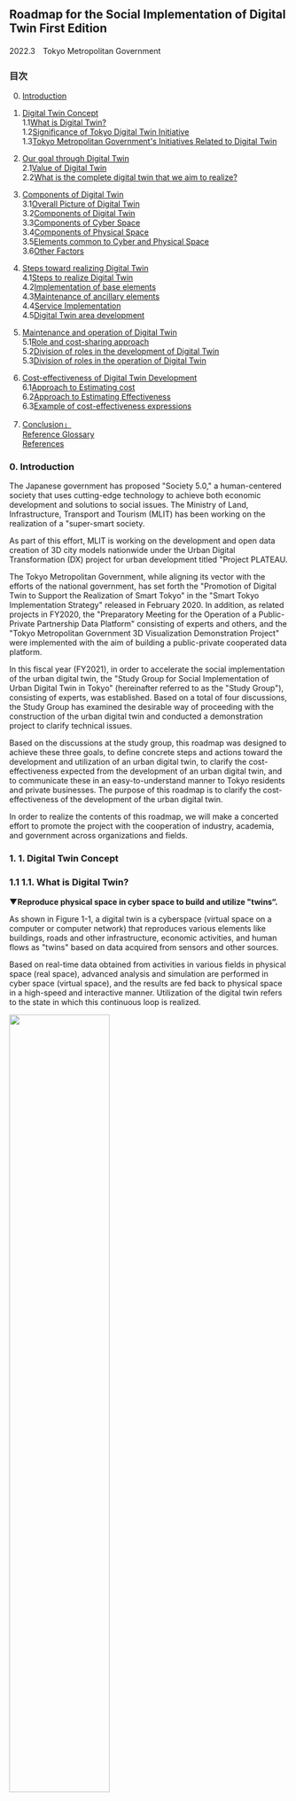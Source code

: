 ## Roadmap for the Social Implementation of Digital Twin First Edition 
2022.3　Tokyo Metropolitan Government

 ### 目次
 0. [Introduction](#anchor0)
 1. [Digital Twin Concept](#anchor1)  
 1.1[What is Digital Twin?](#anchor1.1)  
 1.2[Significance of Tokyo Digital Twin Initiative](#anchor1.2)  
 1.3[Tokyo Metropolitan Government's Initiatives Related to Digital Twin](#anchor1.3) 

 2. [Our goal through Digital Twin](#anchor2)  
2.1[Value of Digital Twin](#anchor2.1)  
2.2[What is the complete digital twin that we aim to realize?](#anchor2.2)  
 3. [Components of Digital Twin](#anchor3)  
  3.1[Overall Picture of Digital Twin](#anchor3.1)  
  3.2[Components of Digital Twin](#anchor3.2)  
  3.3[Components of Cyber Space](#anchor3.3)  
  3.4[Components of Physical Space](#anchor3.4)  
  3.5[Elements common to Cyber and Physical Space](#anchor3.5)  
  3.6[Other Factors](#anchor3.6)

 4. [Steps toward realizing Digital Twin](#anchor4)  
  4.1[Steps to realize Digital Twin](#anchor4.1)  
  4.2[Implementation of base elements](#anchor4.2)  
  4.3[Maintenance of ancillary elements](#anchor4.3)  
  4.4[Service Implementation](#anchor4.4)  
  4.5[Digital Twin area development](#anchor4.5)  

 5. [Maintenance and operation of Digital Twin](#anchor5)  
  5.1[Role and cost-sharing approach](#anchor5.1)  
  5.2[Division of roles in the development of Digital Twin](#anchor5.2)  
  5.3[Division of roles in the operation of Digital Twin](#anchor5.3)  

 6. [Cost-effectiveness of Digital Twin Development](#anchor6)  
  6.1[Approach to Estimating cost](#anchor6.1)  
  6.2[Approach to Estimating Effectiveness](#anchor6.2)  
  6.3[Example of cost-effectiveness expressions](#anchor6.3)  

 7. [Conclusion」](#anchor7)  
 [Reference Glossary](#anchor参考用語集)  
 [References](#anchor参考：参考文献)



<a  id="anchor0"></a>
<a  href="#anchor0"></a>
###  0. Introduction

The Japanese government has proposed "Society 5.0," a human-centered society that uses cutting-edge technology to achieve both economic development and solutions to social issues. The Ministry of Land, Infrastructure, Transport and Tourism (MLIT) has been working on the realization of a "super-smart society.

As part of this effort, MLIT is working on the development and open data creation of 3D city models nationwide under the Urban Digital Transformation (DX) project for urban development titled "Project PLATEAU.

The Tokyo Metropolitan Government, while aligning its vector with the efforts of the national government, has set forth the "Promotion of Digital Twin to Support the Realization of Smart Tokyo" in the "Smart Tokyo Implementation Strategy" released in February 2020. In addition, as related projects in FY2020, the "Preparatory Meeting for the Operation of a Public-Private Partnership Data Platform" consisting of experts and others, and the "Tokyo Metropolitan Government 3D Visualization Demonstration Project" were implemented with the aim of building a public-private cooperated data platform.

In this fiscal year (FY2021), in order to accelerate the social implementation of the urban digital twin, the "Study Group for Social Implementation of Urban Digital Twin in Tokyo" (hereinafter referred to as the "Study Group"), consisting of experts, was established. Based on a total of four discussions, the Study Group has examined the desirable way of proceeding with the construction of the urban digital twin and conducted a demonstration project to clarify technical issues.

Based on the discussions at the study group, this roadmap was designed to achieve these three goals, to define concrete steps and actions toward the development and utilization of an urban digital twin, to clarify the cost-effectiveness expected from the development of an urban digital twin, and to communicate these in an easy-to-understand manner to Tokyo residents and private businesses. The purpose of this roadmap is to clarify the cost-effectiveness of the development of the urban digital twin.

In order to realize the contents of this roadmap, we will make a concerted effort to promote the project with the cooperation of industry, academia, and government across organizations and fields.

<a  id="anchor1"></a>
<a  href="#anchor1"></a>
### 1. 1.	Digital Twin Concept

<a  id="anchor1.1"></a>
<a  href="#anchor1.1"></a>
### 1.1 1.1.	What is Digital Twin?

****▼Reproduce physical space in cyber space to build and utilize "twins“.****

As shown in Figure 1-1, a digital twin is a cyberspace (virtual space on a computer or computer network) that reproduces various elements like buildings, roads and other infrastructure, economic activities, and human flows as "twins" based on data acquired from sensors and other sources.

Based on real-time data obtained from activities in various fields in physical space (real space), advanced analysis and simulation are performed in cyber space (virtual space), and the results are fed back to physical space in a high-speed and interactive manner. Utilization of the digital twin refers to the state in which this continuous loop is realized.


<img src="https://github.com/tokyo-digitaltwin/roadmap_v1.0/blob/images/%E5%9B%B3%201-1%20%E3%83%87%E3%82%B8%E3%82%BF%E3%83%AB%E3%83%84%E3%82%A4%E3%83%B3%E3%81%A8%E3%81%AF.png?raw=true" width="60%">

**Figure 1-1 What is Digital Twin?**

 
<a  id="anchor1.2"></a>
<a  href="#anchor1.2"></a>
### 1.2 Significance of Tokyo Digital Twin Initiative

****▼Japanese economic presence in the world is declining and the digital shift of Japan is lagging.****

As shown in Figure 1-2, China and India are projected to rank first and third in world GDP by 2030, with both countries' global share rising from 22% to 34%. Japan, on the other hand, is expected to fall from its current third place to fourth, and its presence in the world is declining. 

<img src="https://github.com/tokyo-digitaltwin/roadmap_v1.0/blob/images/%E5%9B%B3%201-2%20%E5%AE%9F%E8%B3%AAGDP%E3%81%AE%E5%9B%BD%E5%88%A5%E3%82%B7%E3%82%A7%E3%82%A2%EF%BC%882010%E5%B9%B4%EF%BC%8F2030%E5%B9%B4%EF%BC%89.png?raw=true" width="60%">
(Source) Based on OECD, Economic Outlook No,95 (2014)<br>

**Figure 1-2　Real GDP Share by Country（2010/2030）**  <p>


In particular, in the field of digitalization where competition is thriving in many countries, Japan is ranked 27th overall in IMD's "Global Digital Competitiveness Ranking" (Figure 1-3), hardly a world leader.

<img src="https://github.com/tokyo-digitaltwin/roadmap_v1.0/blob/images/%E5%9B%B3%201-3%20%E4%B8%96%E7%95%8C%E3%83%87%E3%82%B8%E3%82%BF%E3%83%AB%E7%AB%B6%E4%BA%89%E5%8A%9B%E3%83%A9%E3%83%B3%E3%82%AD%E3%83%B3%E3%82%B0.png?raw=true" width="30%">
(Source) Based on IMD, World Digital Competitiveness Ranking<br>

**Figure 1-3　Global Digital Competitiveness Ranking**  <p>

****▼Declining birthrate, aging, declining population, and other factors have a significant impact on productivity and urban vitality of Japan. ****

Regarding the population that supports the economy shown in Figure 1-4, the proportion of the elderly population (aging rate) to the population of Tokyo in 2015 was 22.7%, indicating that the city has already entered a super-aging society.

The composition of Tokyo's population is expected to change drastically by 2060, with the juvenile population and working-age population decrease by approximately 30% and 20% compared to 2015.

<img src="https://github.com/tokyo-digitaltwin/roadmap_v1.0/blob/images/%E5%9B%B3%201-4%20%E6%9D%B1%E4%BA%AC%E9%83%BD%E3%81%AE%E5%B9%B4%E9%BD%A2%E9%9A%8E%E7%B4%9A%E5%88%A5%E4%BA%BA%E5%8F%A3.png?raw=true" width="60%">
<span style="font-size: 50%; color;">Source）Compiled from "Tokyo Metropolitan Government Daytime Population Projections (March 2020)" (Bureau of General Affairs, Tokyo Metropolitan Government), "National Census" (Ministry of Internal Affairs and Communications), etc.</span><br>
<span style="font-size: 50%; color;">（Remarks）1．The values after 2045 are estimated by Office of the Governor for Policy Planning, Tokyo Metropolitan Government</span><br>
<span style="font-size: 50%; color;">2．The value in parentheses in the breakdown is the percentage of the population.（The percentage in 2015 is calculated by dividing the unknown age into each age group.）</span><br>
<span style="font-size: 50%; color;">3．The total breakdown may not match the total number due to rounding and the actual value including unknown age.</span><br>
（Source）「Based on “Future Tokyo” Strategy, Annex<br>

**Figure 1-4　Population by age group in Tokyo**<p>

****▼Increasing frequency and severity of natural disasters and rising risk of earthquakes directly under the Tokyo metropolitan area.****

Regarding natural disasters, as shown in Figure 1-5, the entire world is in a critical situation with rising temperatures, decreasing sea ice extent, rising sea surface temperatures and sea levels, and tropical cyclones becoming stronger. The threat of more frequent, and more severe damage caused by heavy rainfall disasters, river flooding, landslides, or frequent storm surges is increasing.

<img src="https://github.com/tokyo-digitaltwin/roadmap_v1.0/blob/images/%E5%9B%B3%201-5%20%E6%BF%80%E7%94%9A%E5%8C%96%E3%81%99%E3%82%8B%E7%81%BD%E5%AE%B3%E3%81%AE%E4%BE%8B.png?raw=true" width="60%">
（Source）The “Future Tokyo” Strategy Vision (Summary Version) (December 2019)<br>

**Figure 1-5　Examples of increasingly severe disasters**<p>

Furthermore, as displayed in Figures 1-6 and 1-7, the risk of earthquakes such as the one directly under the Tokyo metropolitan area which is assumed to have a 70% probability of occurring in the next 30 years, and the Nankai Trough giant earthquake is also increasing.

<img src="https://github.com/tokyo-digitaltwin/roadmap_v1.0/blob/images/%E5%9B%B3%201-6%20%E9%A6%96%E9%83%BD%E7%9B%B4%E4%B8%8B%E5%9C%B0%E9%9C%87%E7%AD%89%E3%81%AB%E3%82%88%E3%82%8B%E6%9D%B1%E4%BA%AC%E3%81%AE%E8%A2%AB%E5%AE%B3%E6%83%B3%E5%AE%9A.png?raw=true" width="60%">
（Source）Estimated damage to Tokyo due to an earthquake directly under the Tokyo metropolitan area (April 2012 Publication） <br>
https://www.bousai.metro.tokyo.lg.jp/taisaku/torikumi/1000902/1000401.html<br>

**Figure 1-6　Estimated damage to Tokyo due to an earthquake directly under the Tokyo metropolitan area**<p>

 
<img src="https://github.com/tokyo-digitaltwin/roadmap_v1.0/blob/images/%E5%9B%B3%201-7%20%E5%8D%97%E6%B5%B7%E3%83%88%E3%83%A9%E3%83%95%E5%B7%A8%E5%A4%A7%E5%9C%B0%E9%9C%87%E7%AD%89%E3%81%AB%E3%82%88%E3%82%8B%E5%B3%B6%E3%81%97%E3%82%87%E3%81%AE%E8%A2%AB%E5%AE%B3%E6%83%B3%E5%AE%9A.png?raw=true" width="60%"><br>
（Source）Estimated damage to the islands due to Nankai Trough Earthquake, etc.(May 2013 Publication）<br>
https://www.bousai.metro.tokyo.lg.jp/taisaku/torikumi/1000902/1000402.html<br>
**Figure 1-7　Estimated damage to the islands due to Nankai Trough Earthquake**<p>

 
****▼Responding to changes in human flow and logistics is key to inter-city competition.****

Figure 1-8 clearly shows the number of air passengers worldwide is expected to nearly double to 7.8 billion by 2036, and if we do not meet the strong demand for international business jets and other services, we will fall behind the world.


 <img src="https://github.com/tokyo-digitaltwin/roadmap_v1.0/blob/images/%E5%9B%B3%201-8%20%E4%B8%BB%E3%81%AA%E5%9B%BD%E3%81%AE%E8%88%AA%E7%A9%BA%E6%97%85%E5%AE%A2%E6%95%B0%E3%81%AE%E5%B0%86%E6%9D%A5%E6%8E%A8%E8%A8%88.png?raw=true" width="60%"><br>
 （Source）Based on “Vision for ‘Future Tokyo’ Strategy” (December 2019）<br>
**Figure 1-8　Estimated future air passenger traffic in major countries**


Figure 1-9 also points out that because the EC market is expected to expand further, if the infrastructure for new means of transportation such as drone delivery is delayed, we will be left behind the world.

 <img src="https://github.com/tokyo-digitaltwin/roadmap_v1.0/blob/images/%E5%9B%B3%201-9%20%E6%97%A5%E6%9C%AC%E3%81%AEBtoC-EC%EF%BC%88%E9%9B%BB%E5%AD%90%E5%95%86%E5%8F%96%E5%BC%95%EF%BC%89%E5%B8%82%E5%A0%B4%E8%A6%8F%E6%A8%A1%E3%81%AE%E6%8E%A8%E7%A7%BB.png?raw=true" width="60%"> 
（Source）Ministry of Economy, Trade and Industry, "FY2019 International Economic Research Project for Building an Integrated Domestic and Foreign Economic Growth Strategy (Market Survey on Electronic Commerce) Report
https://www.meti.go.jp/press/2020/07/20200722003/20200722003.html

**図1-9　B to C-EC (electronic commerce) market size in Japan**<p>


****▼Pursuing a "new life" with the experience gained through the COVID-19 Disaster.****

The voluntary restraint on going out due to the Corona disaster restricted conventional real-life "connections." While the younger generation has still kept interacting online, many people reaffirmed the importance of "connections" between the people. It is necessary to utilize the experience gained from the Corona Disaster to weave "new connections" through a hybrid of the real and virtual, and create a society in which a new everyday life has taken root.

<img src="https://github.com/tokyo-digitaltwin/roadmap_v1.0/blob/images/%E5%9B%B3%201-10%20%E3%80%8E%E6%9C%AA%E6%9D%A5%E3%81%AE%E6%9D%B1%E4%BA%AC%E3%80%8F%E6%88%A6%E7%95%A5%E3%81%AB%E3%81%8A%E3%81%91%E3%82%8B%E3%80%8C%E6%96%B0%E3%81%97%E3%81%84%E6%9A%AE%E3%82%89%E3%81%97%E3%80%8D%E3%81%AE%E8%BF%BD%E6%B1%82.png?raw=true" width="60%">  <br>
（Source）Based on “Future Tokyo” Strategy (March 2021)<br>
**Figure 1-10　Pursuing “New Lifestyles” in the “Future Tokyo” Strategy**<p>
  
****▼Creating a strong and sustainable society that generates new value.****

In recovering from the crisis of the Corona disaster, it is necessary not simply to return to the society that existed before the Corona disaster, but to upgrade policies from the perspective of "sustainable recovery" which extends to the realization of sustainable lifestyles for people. Creation of a strong and sustainable society that creates new values while flexibly responding to changing circumstances is also required for this purpose.

<img src="https://github.com/tokyo-digitaltwin/roadmap_v1.0/blob/images/%E5%9B%B3%201-11%20%E3%80%8C%E3%82%B5%E3%82%B9%E3%83%86%E3%83%8A%E3%83%96%E3%83%AB%E3%83%BB%E3%83%AA%E3%82%AB%E3%83%90%E3%83%AA%E3%83%BC%E3%80%8D%E3%81%AE%E5%AE%9F%E7%8F%BE.png?raw=true" width="60%">  <br>
（Source）Based on “Future Tokyo” Strategy (March 2021)<br>
**Figure 1-11　Realize “Sustainable Recovery**

  
****▼As a city with diversity, it is necessary to be attentive to diverse values.****

People of various backgrounds including gender, age, nationality, and race are living in Tokyo. New human rights issues are emerging against a backdrop of diversifying values and increasingly complex social structures. Tokyo, aiming to become a truly diverse city, must be attentive to these diverse values.

<img src="https://github.com/tokyo-digitaltwin/roadmap_v1.0/blob/images/%E5%9B%B3%201-12%20%E5%A4%9A%E6%A7%98%E3%81%AA%E9%83%BD%E6%B0%91%E3%83%8B%E3%83%BC%E3%82%BA%E3%81%B8%E3%81%AE%E5%AF%BE%E5%BF%9C%EF%BC%88%E7%9B%AE%E5%BA%A7%E3%81%992040%E5%B9%B4%E4%BB%A3%E3%81%AE%E6%9D%B1%E4%BA%AC%E3%81%AE%E5%A7%BF%EF%BC%89.png?raw=true" width="60%">  <br>
（Source）Based on “Future Tokyo” Strategy (March 2021)<br>
**Figure 1-12　Responding to the diverse needs of Tokyo residents (The Tokyo of the 2040s as we aspire to be)**

  
****▼Strongly promote DX in all fields, and drastically change the industrial structure.****

The Tokyo Metropolitan Government will strongly promote DX in all fields to pioneer the "Tokyo of the Future." In order to realize this goal, it will require a major transformation of the industrial structure in a positive and digital way including changes in new services and business categories with an eye to the transformation of people's lifestyles, due to the Corona Disaster.

<img src="https://github.com/tokyo-digitaltwin/roadmap_v1.0/blob/images/%E5%9B%B3%201-13%20%E3%80%8C%E7%88%86%E9%80%9F%E3%80%8D%E3%83%87%E3%82%B8%E3%82%BF%E3%83%AB%E5%8C%96%E3%81%A8%E6%A7%8B%E9%80%A0%E6%94%B9%E9%9D%A9.png?raw=true" width="60%">  <br>
（Source）Based on “Future Tokyo” Strategy (March 2021)<br>
**Figure 1-13　Digitalization and structural reforms**

****▼We will promote initiatives that are comparable to those of overseas cities.****

Many developed countries make efforts to address the digital twin.

For example in Australia, the Department of Environment, Land, Water and Planning (DELWP) in the state of Victoria has released highly detailed, high-quality 3D city models covering 20 regional cities across the state as open data. The platform allows users to examine road visibility and analyze the effects of building shadows.

In Finland, a government-led project is being implemented to digitize cities against the backdrop of BIM utilization in the private sector. In Helsinki, the capital of Finland, the city is building a 3D city model, creating and publishing a viewer, and creating open data in the Kalasatama area of the city. Specifically, the city is developing a simulation platform that includes analysis functions for wind environment, amount of sunlight, building shadows, etc.

In the United Kingdom, the National Underground Asset Register (NUAR) is under developing. This system is aimed to design a mapping information infrastructure for underground infrastructure owners to securely share existing underground asset data with authorized users (telecommunications, electricity, gas, water, sewage, municipalities, etc.).

In Singapore, the Singapore Land Authority (SLA) has established One map 3D, a platform that provides geospatial information of roads and buildings, land ownership, nearest schools, and demographic data of the location/neighborhood, etc. One map 3D's function enables us to plan drone flight paths, or visualize of information such as bus stop waiting times.

In order for Tokyo to compete with other international cities, it is necessary not only to keep up with overseas efforts, but also to take the initiative in implementing new initiatives ahead of other countries.

<img src="https://github.com/tokyo-digitaltwin/roadmap_v1.0/blob/images/%E5%9B%B3%201-14%20%E6%B5%B7%E5%A4%96%E3%81%AB%E3%81%8A%E3%81%91%E3%82%8B%E3%83%87%E3%82%B8%E3%82%BF%E3%83%AB%E3%83%84%E3%82%A4%E3%83%B3%E3%81%AB%E9%96%A2%E9%80%A3%E3%81%97%E3%81%9F%E5%85%88%E9%80%B2%E7%9A%84%E3%81%AA%E5%8F%96%E3%82%8A%E7%B5%84%E3%81%BF.png?raw=true" width="60%">  <br>
（Source）Victoria State Government HP（ https://www.land.vic.gov.au/maps-and-spatial/maps-and-spatial-news/3d-buildings-data-of-major-victorian-regional-centres-now-available ）<br>
（Source）Kalasatama Digital Twin（ https://www.hel.fi/static/liitteet-2019/Kaupunginkanslia/Helsinki3D_Kalasatama_Digital_Twins.pdf ）<br>
（Source）Case Study: National Underground Asset Register (NUAR) Pilot Programme」（ https://www.cdbb.cam.ac.uk/news/case-study-NUAR-pilot-programme ）<br>
（Source）Singapore Land Authority（SLA）「OneMap3D」（ https://www.onemap3d.gov.sg/main/ ）<br>
**Figure 1-14　Advanced approaches related to Digital Twin overseas**

****▼As the capital of Japan, it is required to promote the spread of the project to other cities in Japan.****

In advanced municipalities (e.g. Shizuoka Prefecture), the sprouting of initiatives aimed at a digital twin, such as the development of 3D models of cities, has been confirmed. As the capital of Japan, Tokyo is also expected to play a role in promoting the spread of innovations to other cities in Japan by implementing them ahead of other cities and demonstrating their effectiveness.

****▼Tokyo, the world's most open city, attracting people, goods, and money from all over the world.****

Tokyo, as Japanese gateway, will be able to powerfully drive the Japanese economy by improving its attractiveness through digitalization and by winning the international inter-city competition.

<img src="https://github.com/tokyo-digitaltwin/roadmap_v1.0/blob/images/%E5%9B%B3%201-15%20%E4%B8%96%E7%95%8C%E4%B8%80%E3%82%AA%E3%83%BC%E3%83%97%E3%83%B3%E3%81%AA%E6%9D%B1%E4%BA%AC%EF%BC%88%E7%9B%AE%E6%8C%87%E3%81%992040%E5%B9%B4%E4%BB%A3%E3%81%AE%E6%9D%B1%E4%BA%AC%E3%81%AE%E5%A7%BF%EF%BC%89.png?raw=true" width="60%">  <br>
（Source）Based on “Future Tokyo” Strategy (March 2021)<br>
**Figure 1-15　Tokyo will be the world’s most open city (The Tokyo of the 2040s as we aspire to be**

****▼Leading Japan through the spread to other municipalities under the banner of social implementation in Tokyo.****

Based on the internal and external environment surrounding TMG, the following four points can be considered significant for TMG's Digital Twin initiative (Figure 1-16).

①Extremely complex and diverse issues are concentrated

②Necessity of a social infrastructure that contributes to solving issues and improving the quality of life of Tokyo residents

③Tokyo will be the first city to implement the Digital Twin, and by demonstrating its effectiveness, it will promote the spread of the Digital Twin to other cities in Japan.

④Potential to get a competitive advantage in international urban competition

<img src="https://github.com/tokyo-digitaltwin/roadmap_v1.0/blob/images/%E5%9B%B3%201-16%20%E6%9D%B1%E4%BA%AC%E9%83%BD%E3%81%8C%E3%83%87%E3%82%B8%E3%82%BF%E3%83%AB%E3%83%84%E3%82%A4%E3%83%B3%E3%81%AB%E5%8F%96%E3%82%8A%E7%B5%84%E3%82%80%E6%84%8F%E7%BE%A9.png?raw=true" width="60%">  
  
**Figure 1-16　Significance of Tokyo’s Digital Twin Initiative**

The Tokyo Metropolitan Government's Digital Twin Realization Project shall aim to establish a digital twin for both internal use by the agency and standard use by the citizens of Tokyo, and by opening up APIs, access will be also allowed for external companies and organizations that wish to use the system. This project is not intended to negate existing digital twin initiatives by local governments or individual private companies. We believe that digital twins developed for different purposes and in different fields can enhance the value of each other by linking their data and systems if needed.

<a  id="anchor1.3"></a>
<a  href="#anchor1.3"></a>
### 1.3 Tokyo Metropolitan Government's Initiatives Related to Digital Twin

****▼Positioning the promotion of the digital twin in long-term strategy.****

The promotion of the digital twin has been clearly positioned in the long-term strategies formulated by the Tokyo Metropolitan Government to date.

In the "Strategic Vision for 'Future Tokyo'" released in December 2019, as a project to realize the digital twin, the Tokyo Metropolitan Government has set forth the construction of a public-private collaborative data platform after 2020 and the realization of a digital twin through the fusion of cyber space and physical space.

In addition, the "Smart Tokyo Implementation Strategy" released in February 2020, the promotion of the digital twin was identified as supporting the realization of the three types of cities (safe city, diversity city, and smart city). The expected effects of the Digital Twin are "updating the metropolitan government," "improving the quality of life of Tokyo residents and visitors," and "improving the earning power of Tokyo businesses.

In the "Future Tokyo" Strategy released in March 2021, "Strategy 10: Smart Tokyo/TOKYO Data Highway Strategy" was set forth as one of the 20+1 "strategies" to be addressed toward 2030, and it is expected that by 2030, real-time data will be available in all fields and will be used for decision-making and policy-making. The strategy calls for the "realization of a complete digital twin" where real-time data can be utilized in all fields for decision-making and policy-making by 2030. 

さらに、2022年2月公表した「『未来の東京』戦略 version up 2022」においては、デジタルツインの実現に向けた基盤整備を加速するとして、「デジタルツインの基礎となる3D地形データを都内全域で整備」「防災分野での先行的活用」「東京データプラットフォームの本格運用に向けた取組を推進」を掲げている。

<a  id="anchor2"></a>
<a  href="#anchor2"></a>
### 2. Our goal through Digital Twin

<a  id="anchor2.1"></a>
<a  href="#anchor2.1"></a>
### 2.1 Value of Digital Twin

****▼Digital Twin Improves QOL of Tokyo Residents and QOS of Tokyo Metropolitan Government.****

There are three main effects expected from the realization of the digital twin as shown in Figure 2-1.

The first is that the status of the city in physical space (real space) can be grasped in cyberspace in real time. For example, by using traffic data and human flow data obtained from sensors installed in the city, it is possible to obtain and visualize realtime-congestion status of specific roads and trains, or the "current" waiting time at various administrative counters. This will enable wheelchair users, tourists with heavy luggage to avoid crowded vehicles, and Tokyo residents to visit administrative agencies during relatively uncrowded times of the day.

Secondly, analysis and simulation using the latest, real-time data will be freely available. For example, in the field of disaster prevention, it will be possible to predict the risk of flooding in cyberspace using river cross section data from river area maps acquired in physical space and real-time measurement information on river water levels, by combining them with meteorological data, and by using the results in physical space we can make decisions on opening and closing sluice gates and flume gates. In the field of urban development, the project is expected to be used for urban planning and urban development. In the field of urban development, data from various sensors and traffic volumes installed in cities can be used to understand the state of infrastructure, and simulations of future deterioration can also be performed.

Third, by feeding back the results of visualization, analysis, and simulation to the physical space, the data can be used for various purposes. For example, in the field of disaster prevention, it is expected to provide real-time alerts to smartphones near rivers when the risk of river flooding increases. In the field of urban development, it is expected to improve operational efficiency and to formulate and evaluate plans based on data, for example, by regularly monitoring the condition of infrastructure and by simulating the state of deterioration, so that inspections can be carried out with priority on areas that are deteriorating rapidly.

Through the realization of such a digital twin, we aim to improve the QOS of the Tokyo Metropolitan Government, as well as improve the quality of life of Tokyo residents, and utilize this information in decision-making, policy-making, and other situations.

  
<img src="https://github.com/tokyo-digitaltwin/roadmap_v1.0/blob/images/%E5%9B%B3%202-1%20%E3%83%87%E3%82%B8%E3%82%BF%E3%83%AB%E3%83%84%E3%82%A4%E3%83%B3%E3%81%AE%E6%8F%90%E4%BE%9B%E4%BE%A1%E5%80%A4.png?raw=true" width="60%">  

 **Figure 2-1　Values of Digital Twin**

<a  id="anchor2.2"></a>
<a  href="#anchor2.2"></a>
### 2.2 What is the complete digital twin that we aim to realize?

****▼Based on existing plans and related policies, 9 fields are assumed as focus fields.****

In aiming to realize the Digital Twin based on the "Smart Tokyo Implementation Strategy," the nine areas of "disaster prevention, urban planning, mobility, energy, nature, wellness, education, work style, and industry" shown in Figure 2-2 were set as focus areas.

In setting the focus areas, we used the nine study areas in the "Smart Tokyo Implementation Strategy," which is a high-level plan, as a base, and compared them to the study areas, services, and fields in related plans.

<img src="https://github.com/tokyo-digitaltwin/roadmap_v1.0/blob/images/%E5%9B%B3%202-2%20%E3%83%87%E3%82%B8%E3%82%BF%E3%83%AB%E3%83%84%E3%82%A4%E3%83%B3%E3%81%AE%E5%AF%BE%E8%B1%A1%E5%88%86%E9%87%8E%E3%83%BB%E3%82%B5%E3%83%BC%E3%83%93%E3%82%B9.png?raw=true" width="60%">  
 
**Figure 2-2　Digital Twin Target Areas and Services**<p>


****▼Realize the digital twin by 2030 and build a continuous improvement cycle by 2040.****

The goal of the digital twin is to be realized by 2030 and to be developed as a continuous improvement cycle by 2040.

The "complete digital twin" to be realized here is defined as "a state in which 3D city models and interfaces are maintained and continuously updated, and a variable mechanism is established in which "some" data of the city can be used for decision-making by the metropolitan government, businesses, and citizens in "all" target fields, and for policy making by the metropolitan government".

By 2030, the goal is to expand the use of the digital twin in terms of both the "government, companies, and citizens" who are the users and the fields in which they are used (the nine focus areas), and to utilize "some" data of the city in "all" target fields. In addition, about the 3D urban models and interfaces of the digital twin, a system that guarantees variability and continuous updating will be established. Furthermore, the goal by 2040 is to realize advanced simulations by utilizing diverse and highly accurate data by accumulating and passing on the obtained data.

<a  id="anchor3"></a>
<a  href="#anchor3"></a>
### 3. Components of Digital Twin

<a  id="anchor3.1"></a>
<a  href="#anchor3.1"></a>
### 3.1 Overall Picture of Digital Twin

****▼The digital twin consists of 4 elements: Strategy, Foundational Elements, Ancillary Elements, and Services****

Figure 3-1 shows the elements required to realize the digital twin. The digital twin consists of four elements: strategy, infrastructure, ancillary elements, and services. Each element is not independent of the others, but rather they influence each other. That is why it is important to consider the constraints and influences of other elements appropriately.

　The structure of the digital twin was examined by Government of Japan, by referring to the "Smart City Reference Architecture White Paper," which is a result of the "Strategic Innovation Program (SIP) Phase 2: Cyberspace Infrastructure Technology Architecture Development and Demonstration Research Project Using Big Data and AI" by the Cabinet Office.

<img src="https://github.com/tokyo-digitaltwin/roadmap_v1.0/blob/images/%E5%9B%B3%203-1%20%E3%83%87%E3%82%B8%E3%82%BF%E3%83%AB%E3%83%84%E3%82%A4%E3%83%B3%E3%81%AE%E5%85%A8%E4%BD%93%E5%83%8F.png?raw=true" width="60%">

 **Figure 3-1　Overall Picture of Digital Twin**

<a  id="anchor3.2"></a>
<a  href="#anchor3.2"></a>
### 3.2 Components of Digital Twin

****▼Data, Systems, Infrastructure, and Security are defined as the fundamental elements of the Digital Twin.****

We have decomposed and defined the basic elements of the digital twin into three categories: cyberspace, physical space, and common. Cyber space consists of "data" to be utilized on the digital twin and "systems" that operate on the digital twin. Physical space consists of "infrastructure," which is facilities and equipment for generating and transmitting digital data to be utilized on the digital twin. In addition, "security" is an element that should be provided in both cyber and physical space, and is a necessary function to protect the digital twin from internal and external threats. On Table 3-1, the components of the digital twin are listed.

 **Table 3-1 Components of Digital Twin**

 <img src="https://github.com/tokyo-digitaltwin/roadmap_v1.0/blob/images/%E8%A1%A8%203-1%20%E3%83%87%E3%82%B8%E3%82%BF%E3%83%AB%E3%83%84%E3%82%A4%E3%83%B3%E3%81%AE%E6%A7%8B%E6%88%90%E8%A6%81%E7%B4%A0.png?raw=true" width="60%">

<a  id="anchor3.3"></a>
<a  href="#anchor3.3"></a>
### 3.3 Components of Cyber Space

****▼Data and Systems are defined as components of Cyber Space.****

Cyberspace shall consist of "data" and "systems". The data consists of "data" used for analysis and simulation on the digital twin. Systems consist of "applications" for simulations on the digital twin, "databases" as an environment for storing various data utilized on the digital twin, and "interfaces" for linking with data and systems. Table 3-2 shows the components of cyberspace, and Table 3-3 shows examples of data types handled by the digital twin.

 **Table 3-2 Components of Cyberspace**
 
 <img src="https://github.com/tokyo-digitaltwin/roadmap_v1.0/blob/images/%E8%A1%A8%203-2%20%E3%82%B5%E3%82%A4%E3%83%90%E3%83%BC%E7%A9%BA%E9%96%93%E3%81%AE%E6%A7%8B%E6%88%90%E8%A6%81%E7%B4%A0.png?raw=true" width="60%">

 **Table 3-3 Example of data**

 <img src="https://github.com/tokyo-digitaltwin/roadmap_v1.0/blob/images/%E8%A1%A8%203-3%20%E3%83%87%E3%83%BC%E3%82%BF%E3%81%AE%E4%BE%8B.png?raw=true" width="60%">
 
<a  id="anchor3.4"></a>
<a  href="#anchor3.4"></a>
### 3.4 Components of Physical Space

****▼Infrastructure is defined as components of physical space.****

The infrastructure that constitutes the physical space consists of "sensing devices" for data conversion and "networks" for linking them, with the objective of generating the data necessary to conduct analysis and simulation on the digital twin. Table 3-4 displays the components of the physical space.

 **Table 3-4 フComponents of Physical Space**

<img src="https://github.com/tokyo-digitaltwin/roadmap_v1.0/blob/images/%E8%A1%A8%203-4%20%E3%83%95%E3%82%A3%E3%82%B8%E3%82%AB%E3%83%AB%E7%A9%BA%E9%96%93%E3%81%AE%E6%A7%8B%E6%88%90%E8%A6%81%E7%B4%A0.png?raw=true" width="60%">

<a  id="anchor3.5"></a>
<a  href="#anchor3.5"></a>
### 3.5 Elements common to Cyber and Physical Space

****▼Security is defined as a common element of Cyber and Physical Space.****

Security refers to the functions and matters needed to protect the digital twin from internal and external threats. There are two types of security measures for a digital twin: those that the components of the digital twin should be equipped with (technical measures) and those that are necessary for operating and managing the digital twin (administrative measures). Table 3-5 shows the requirements of each.

 **Table 3-5 Security Requirements**
 
 <img src="https://github.com/tokyo-digitaltwin/roadmap_v1.0/blob/images/%E8%A1%A8%203-5%20%E3%82%BB%E3%82%AD%E3%83%A5%E3%83%AA%E3%83%86%E3%82%A3%E3%81%AE%E8%A6%81%E4%BB%B6.png?raw=true" width="60%"> 

<a  id="anchor3.6"></a>
<a  href="#anchor3.6"></a>
### 3.6 Other Factors

****▼Present elements and ideas on Strategy, Ancillary Elements, and Services.****

In realizing the digital twin, it is also necessary to consider three elements: "strategy," which serves as a guideline for designing the digital twin, "ancillary elements" related to operations, and "services." The concepts of these elements are shown in Table 3-6.

 **Table 3-6 Other Factors**
 
<img src="https://github.com/tokyo-digitaltwin/roadmap_v1.0/blob/images/%E8%A1%A8%203-6%20%E3%81%9D%E3%81%AE%E4%BB%96%E3%81%AE%E8%A6%81%E7%B4%A0.png?raw=true" width="60%"> 

****▼Digital twin scales are categorized as Building, Area, and City.****

As shown in Table 3-7, digital twins can be classified into three scales: "building," "area" which is a collection of multiple buildings, and "city" which is a collection of buildings and areas. Digital twins at each scale have different operating entities and operational objectives. At first, the TMG will start the development and operation of the urban digital twin, but in the future, the TMG will also work to interoperate data and functions at each scale in order to enhance the value of the digital twin.

 **Table 3-7 Digital Twin Scale**
 
 <img src="https://github.com/tokyo-digitaltwin/roadmap_v1.0/blob/images/%E8%A1%A8%203-7%20%E3%83%87%E3%82%B8%E3%82%BF%E3%83%AB%E3%83%84%E3%82%A4%E3%83%B3%E3%81%AE%E3%82%B9%E3%82%B1%E3%83%BC%E3%83%AB.png?raw=true" width="60%"> 

About the urban digital twin developed and operated by the Tokyo Metropolitan Government, Figure 3-2 shows an operational model, Table 3-8 shows examples of each entity in the operational model, and Table 3-9 shows examples of the roles of each entity. The digital twin shall be operated by data providers, operators, agency users, and service providers and users mutually linking their data. In addition to this, an external evaluation should be conducted by advisors and evaluators to assess whether the digital twin is operating appropriately.

<img src="https://github.com/tokyo-digitaltwin/roadmap_v1.0/blob/images/%E5%9B%B3%203-2%20%E3%83%87%E3%82%B8%E3%82%BF%E3%83%AB%E3%83%84%E3%82%A4%E3%83%B3%E3%81%AE%E9%81%8B%E7%94%A8%E3%83%A2%E3%83%87%E3%83%AB.png?raw=true" width="60%">

 **Figure 3-2 Operational model of Digital Twin**

 **Table 3-8 Entities of Digital Twin (Example)**
 
<img src="https://github.com/tokyo-digitaltwin/roadmap_v1.0/blob/images/%E8%A1%A8%203-8%20%E3%83%87%E3%82%B8%E3%82%BF%E3%83%AB%E3%83%84%E3%82%A4%E3%83%B3%E3%81%AE%E4%B8%BB%E4%BD%93%EF%BC%88%E4%BE%8B%EF%BC%89.png?raw=true" width="60%"> 

 **Table 3-9 Roles of entities (Example)**
 
<img src="https://github.com/tokyo-digitaltwin/roadmap_v1.0/blob/images/%E8%A1%A8%203-9%20%E5%90%84%E4%B8%BB%E4%BD%93%E3%81%AE%E5%BD%B9%E5%89%B2%EF%BC%88%E4%BE%8B%EF%BC%89.png?raw=true" width="60%"> 

****▼Examples of items to consider regarding rules and specifications were defined.****

In developing and operating a digital twin and providing various measures and services, it is important to comply with relevant laws and regulations set by the government. Setting appropriate rules for the entities operating the digital twin and related entities, and considering standard specifications to promote mutual use are also needed for this purpose. Examples of items to be considered in the development and operation of the digital twin are listed below in Table 3-10.

 **Table 3-10 Items to consider for digital twin rules and specifications (Example)**
 
 <img src="https://github.com/tokyo-digitaltwin/roadmap_v1.0/blob/images/%E8%A1%A8%203-10%20%E3%83%87%E3%82%B8%E3%82%BF%E3%83%AB%E3%83%84%E3%82%A4%E3%83%B3%E3%81%AE%E3%83%AB%E3%83%BC%E3%83%AB%E3%83%BB%E4%BB%95%E6%A7%98%E3%81%AE%E6%A4%9C%E8%A8%8E%E4%BA%8B%E9%A0%85%EF%BC%88%E4%BE%8B%EF%BC%89.png?raw=true" width="60%"> 

<a  id="anchor4"></a>
<a  href="#anchor4"></a>
### 4. Steps toward realizing Digital Twin

<a  id="anchor4.1"></a>
<a  href="#anchor4.1"></a>
### 4.1 Steps to realize Digital Twin

****▼Supposing three phases to realize the Digital Twin.****

As indicated in Section 2.2, the goal is to realize the digital twin by 2030 and to develop it into a continuous improvement cycle by 2040. As shown in Figure 4-1, the following three phases will be set up for the realization of the digital twin: "Establishment of digital twin infrastructure" phase (Phase 1) starting in FY2020, "Expansion of digital twin operation and use" phase (Phase 2) starting in FY2023, and "Full realization and advancement of the digital twin" phase (Phase 3) starting in FY2030. Phase 3 is the "realization and advancement of a complete digital twin" phase, which will begin in FY2030 and thereafter. This roadmap focuses on implementation items for Phase 1, which is the scope for the time being.
 
<img src="https://github.com/tokyo-digitaltwin/roadmap_v1.0/blob/images/%E5%9B%B3%204-1%20%E3%83%87%E3%82%B8%E3%82%BF%E3%83%AB%E3%83%84%E3%82%A4%E3%83%B3%E3%81%AE%E5%AE%9F%E7%8F%BE%E3%81%AB%E5%90%91%E3%81%91%E3%81%9F%E3%83%95%E3%82%A7%E3%83%BC%E3%82%BA.png?raw=true" width="60%">

**Figure 4-1 Three phases to realizes Digital Twin**

****▼For the time being, construction of platform and ecosystem, rule development, and implementation of services in priority fields are focused.****

To realize the Digital Twin, in Phase 1, which is the phase to build the infrastructure for the Digital Twin, the first step is to establish the Digital Twin infrastructure and data ecosystem so that the Digital Twin can be used in the Agency's internal operations. In this phase, we will initially study and develop the specifications and rules for the construction, operation, and maintenance of the digital twin infrastructure and data ecosystem, and implement use cases and beta version projects for service implementation.

In Phase 2, which is the phase to work on the operation, expansion of use, and external collaboration after the establishment of the infrastructure, the following issues will be considered for the implementation of services in priority fields: examination of the mechanism for data linkage and updating within and outside the agency, development and functional expansion of simulators necessary for analysis and simulation, and the addition of specifications and rules based on actual operation and trends in the government and other countries. In addition to adding and updating specifications and rules based on actual operations and trends in the government and other countries, we will begin to study specifications and rules for the use of real-time data in anticipation of Phase 3. 

In Phase 3, the systems, infrastructure, specifications and rules necessary to handle more real-time data and services will be studied and developed.

The strategies required in each phase shall be examined and updated, reflecting the opinions of experts at the study group. Figure 4-2 shows the steps toward the realization of the digital twin. The items to be implemented in each phase shall be reviewed and updated whenever there is a decision or change in the policy.

 <img src="https://github.com/tokyo-digitaltwin/roadmap_v1.0/blob/images/%E5%9B%B3%204-2%20%E3%83%87%E3%82%B8%E3%82%BF%E3%83%AB%E3%83%84%E3%82%A4%E3%83%B3%E3%81%AE%E5%AE%9F%E7%8F%BE%E3%82%B9%E3%83%86%E3%83%83%E3%83%97.png?raw=true" width="60%">
 
**Figure 4-2 Steps to realize Digital Twin**

<a  id="anchor4.2"></a>
<a  href="#anchor4.2"></a>
### 4.2 Implementation of base elements

****▼The Digital Twin Platform is established to serve as a node for data linkage in order to aggregate and utilize data in TMG.****

Since the Digital Twin is operated by linking data from each entity to each other, a secure environment is required to consolidate data from both inside and outside the Agency and to provide services that utilize such data. Therefore, a "digital twin infrastructure" consisting of an "Agency Data Store" that aggregates and stores data from both internal and external entities, a "Data Catalog" and "Interface" for referencing and using each data, and a "Viewer" for visualizing the data, should be constructed. The positioning of the digital twin infrastructure in the data flow is shown below (Figure 4-3). The digital twin infrastructure will be used as a nodal point to link each type of data.

<img src="https://github.com/tokyo-digitaltwin/roadmap_v1.0/blob/images/%E5%9B%B3%204-3%20%E3%83%87%E3%82%B8%E3%82%BF%E3%83%AB%E3%83%84%E3%82%A4%E3%83%B3%E3%81%AE%E3%83%87%E3%83%BC%E3%82%BF%E3%83%95%E3%83%AD%E3%83%BC%E3%81%AB%E3%81%8A%E3%81%91%E3%82%8B%E3%83%87%E3%82%B8%E3%82%BF%E3%83%AB%E3%83%84%E3%82%A4%E3%83%B3%E5%9F%BA%E7%9B%A4%E3%81%AE%E4%BD%8D%E7%BD%AE%E3%81%A5%E3%81%91.png?raw=true" width="60%">
 
**Figure 4-3 Position of the digital twin platform in the data flow**

Data, systems, and infrastructure need to be developed in accordance with the services to be realized. Each element is distinguished into two categories as shown in Figure 4-4: those to be commonly maintained in all fields, and those to be maintained after considering requirements and specifications according to the services to be realized in each field. At the start of Digital Twin operation (at the completion of Phase 1), viewers, databases, a part of geospatial data, and a part of static data shall be developed, and the remaining elements shall be developed and completed in stages. 

As for the data, the Agency has begun consolidating its data and releasing it to viewers outside the Agency from FY2021(Table 4-1).

<img src="https://github.com/tokyo-digitaltwin/roadmap_v1.0/blob/images/%E5%9B%B3%204-4%20%E6%95%B4%E5%82%99%E5%8C%BA%E5%88%86%E3%81%AE%E3%82%A4%E3%83%A1%E3%83%BC%E3%82%B8.png?raw=true" width="60%">
 
**Figure 4-4 Image of Development Category**

 **Table 4-1 Examples of Internal Data being aggregated and provided**
 
<img src="https://github.com/tokyo-digitaltwin/roadmap_v1.0/blob/images/%E8%A1%A8%204-1%20%E9%9B%86%E7%B4%84%E3%83%BB%E6%8F%90%E4%BE%9B%E3%82%92%E8%A1%8C%E3%81%A3%E3%81%A6%E3%81%84%E3%82%8B%E5%BA%81%E5%86%85%E3%83%87%E3%83%BC%E3%82%BF%E4%BE%8B.png?raw=true" width="60%"> 
 
<a  id="anchor4.3"></a>
<a  href="#anchor4.3"></a>
### 4.3 Maintenance of ancillary elements

****▼Continuing considering legal actions or studies to be taken by TMG.****

There are various legal and institutional issues involved in the development and operation of the digital twin. For example, when acquiring data and constructing a digital twin, there are issues related to "people," such as portrait and privacy rights when acquiring video data and personal information protection when acquiring location information, as well as "cities," such as the reflection of architectural and artistic works that are considered copyrightable. In addition, there is the viewpoint of whether the reproduction of real space in the construction of a digital twin will be regarded as a reproduction or adaptation of a copyrighted work, or an infringement of the right to preserve the identity of a work. In addition, it is necessary to consider whether the acquired data can be processed when analyzing the data, and whether institutional issues can be cleared when providing services and releasing data.

In the future, the Tokyo Metropolitan Government will consider its response to the realization of the digital twin based on the status of studies by the national government and related organizations after identifying the issues to be discussed.

  
**Table 4-2 Examples of Tokyo Metropolitan Government's implementation matters regarding legal system**
 
<img src="https://github.com/tokyo-digitaltwin/roadmap_v1.0/blob/images/%E8%A1%A8%204-2%20%E6%B3%95%E5%88%B6%E5%BA%A6%E9%9D%A2%E3%81%AB%E9%96%A2%E3%81%99%E3%82%8B%E6%9D%B1%E4%BA%AC%E9%83%BD%E3%81%AE%E5%AE%9F%E6%96%BD%E4%BA%8B%E9%A0%85%E3%81%AE.png?raw=true" width="60%"> 

****▼Organizing rules and guidelines for Digital Twin operation and internal data provision on a priority basis.****

In the development and operation of the digital twin, various rules and guidelines are needed to ensure more efficiency. To operate the digital twin, the priority is to examine and develop rules and guidelines for the operation of the infrastructure and the handling of data within the government agencies.

Regarding the "basic policy for the operation of the infrastructure," it is necessary to consider the policy for the operation and the procedures for its use.

Regarding internal data, we have to consider data maintenance, data provision, and data use. Regarding "data development within the Agency," especially about data acquisition, it is necessary to consider arrangements for the use of generated and acquired data in each project on the digital twin, as well as the open data licensing policy when acquiring data for the purpose of public disclosure. About "data provision," considering procedures and rules for providing data to the Digital Twin Agency Infrastructure is needed. As for "data use," it is necessary to consider licenses for using data on the digital twin both within and outside the government, and terms of use such as whether data processing is allowed or not. For data use, it is also required to consider rules for supporting users' data cleansing and the method-and -format of feedback by users to the data and infrastructure.

 **Table 4-3 Examples of implementations related to terms and guidelines**
 
<img src="https://github.com/tokyo-digitaltwin/roadmap_v1.0/blob/images/%E8%A1%A8%204-3%20%E8%A6%8F%E7%B4%84%E3%83%BB%E3%82%AC%E3%82%A4%E3%83%89%E3%83%A9%E3%82%A4%E3%83%B3%E3%81%AB%E9%96%A2%E3%81%99%E3%82%8B%E5%AE%9F%E6%96%BD%E4%BA%8B%E9%A0%85%E3%81%AE%E4%BE%8B.png?raw=true" width="60%"> 
 
The license of open data defines the conditions under which it can be used, modified, redistributed, sold, and so on.

The CC (Creative Commons) license is a general copyright license. There are various classifications of licenses, for example CC, which is a general copyright license, ODC (Open Data Commons), which is a license for data/databases, and PD (Public Domain), which is a license that does not belong to anyone.

As of February 28, 2022, the CC license is used in the government's Standard Terms of Use and the metropolitan government's open data license, but the CC license has some restrictions, such as strict limitations on the use of Digital Rights Management (DRM). However, the CC license has severe restrictions on the use of DRM and other limitations.

In the development of open data, it is necessary for each data development entity to consider licensing in light of the above.

****▼Formulation of data standards, data quality, tools, and operation rules is important for cross-organizational data collaboration.****

On the operation of the digital twin, it is important for each entity to coordinate data across the board. Various organizations within and outside the government will be involved in the operation of the digital twin, but in case that each organization maintains and manages data based on its own individual specifications and rules, data utilization and coordination will be limited. To operate the digital twin efficiently and effectively through cross-organizational data coordination, it is important to create an environment that enables efficient data utilization and coordination across all entities involved in the digital twin operation. Therefore, for the time being "data standards," "data quality," "tools," and "operation rules" for data utilization will be developed with reference to the specifications and approaches of the government and related organizations(Table 4-4). Examples of guidelines related to the standard specifications are shown in Table 4-5.

 **Table 4-4 Examples of implementation related to standard specification**
 
 <img src="https://github.com/tokyo-digitaltwin/roadmap_v1.0/blob/images/%E8%A1%A8%204-4%20%E6%A8%99%E6%BA%96%E4%BB%95%E6%A7%98%E3%81%AB%E9%96%A2%E3%81%99%E3%82%8B%E5%AE%9F%E6%96%BD%E4%BA%8B%E9%A0%85%E3%81%AE%E4%BE%8B.png?raw=true" width="60%"> 
 
**Table 4-5 Examples of documents related to standard**

  <img src="https://github.com/tokyo-digitaltwin/roadmap_v1.0/blob/images/%E8%A1%A8%204-5%20%E6%A8%99%E6%BA%96%E4%BB%95%E6%A7%98%E3%81%AB%E9%96%A2%E3%81%99%E3%82%8B%E3%83%89%E3%82%AD%E3%83%A5%E3%83%A1%E3%83%B3%E3%83%88%E3%81%AE%E4%BE%8B.png?raw=true" width="60%"> 
 
<a  id="anchor4.4"></a>
<a  href="#anchor4.4"></a>
### 4.4 Service Implementation

****▼Implementing services in 9 priority fields based on beta projects and other factors****

Future Digital Twin services will be implemented and utilized in 9 fields, based on the use cases of Digital Twin considered by each bureau, the results of demonstrations such as beta projects, and the efforts of private companies.

In each field, the following services are envisioned as examples. The services listed below are only examples, and are not limited to those planned for service implementation. The contents of the services will be revised as necessary as the plans and related policies of each field and the use cases of the digital twin for each field are discussed with the bureaus and private operators.

(1)	Examples of Disaster Prevention Field Services

****▼Disaster Simulation****

　By simulating disasters in a virtual space and predicting and analyzing the damage, the system will be used to formulate safe and secure urban development plans and evacuation plans.

****▼Real-time monitoring and abnormality detection of structures****

Monitoring and forecasting of data on flow rate, flow direction, and water pressure of drainage pipes, to detect abnormalities such as leakage and backflow at an early stage and utilize the data for prevention of flooding and inundation, review of inspection work (increase in frequency of daily inspection, etc.).

****▼Simulation of the scope of impact of a disaster****

By observing the height structure of the ground surface using satellite images, areas that will be affected by disasters like torrential rains and volcanic eruptions will be predicted and signs will be detected, which will be used to formulate safe and secure urban development plans and evacuation plans, as well as to disseminate information.

(2)	Examples of Town Planning Field Services

****▼Urban Congestion Forecasting****

Data on indoor and outdoor spaces in Tokyo (public spaces, metropolitan facilities, underground spaces, etc.) will be acquired to monitor and forecast congestion and used to disseminate congestion information to Tokyo residents and improve daily operational operations.

****▼Urban Development Simulation****

Setting hypothetical conditions for urban regeneration, urban development, landscaping, and other future visions of the city, and simulating sunlight, wind direction. This information will be utilized in development plans and explanations to the citizens of the city.

****▼Smart planning****

Utilizing data on human flow, person trips, and other data related to movement, and simulating of optimal facility layout, traffic measures, and redistribution of space such as roads in order to predict the effects of implementing each measure. These results are also used in the formulation, evaluation, and review of urban planning.

(3)	Examples of Mobility Field Services

****▼Urban traffic congestion forecasting****

The system acquires information of public transportation operations and traffic congestion in Tokyo, as well as on the availability of parking spaces at Tokyo facilities and grasps and predicts congestion conditions for use in disseminating congestion information to Tokyo residents, improving operation operations, and studying measures to relieve traffic congestion.

****▼Simulation of traffic network opening****

Establishing hypothetical conditions such as traffic volume when a new transportation network is opened, and simulating traffic volume and congestion occurrence. Then the simulation results will be used in the transportation network development plan.

****▼Automated driving simulation****

For routes where automobiles, drones, flying cars, and other vehicles are expected to operate automatically, setting up weather conditions and other hypothetical conditions, conducting operational simulations, and use the simulations to examine routes for each type of mobility.

(4)	Examples of Energy Sector Services

****▼Simulation of urban CO₂ emissions****

Toward the realization of a "Zero Emission Tokyo" that contributes to virtually zero CO₂ emissions, various urban data will be used to understand and forecast CO₂ emissions from urban activities. These results will be used to study and implement various measures to reduce emissions.

****▼Estimation of solar power generation potential****

Estimating the potential for solar power generation on roofs and walls of building facilities in Tokyo and analyzing the effects of reducing environmental impact through the use of re-energy. Then using the results to examine decarbonization measures.

****▼Simulation of optimal placement of charging facilities for ZEVs****

To promote the introduction and spread of Zero Emission Vehicles (ZEVs), simulate the optimal placement of charging facilities through traffic simulation, and use it to study the placement plan of charging facilities.

(5)	Examples of Natural Field Services

****▼Behavioral change by displaying the state of the biological and natural environment****

The carbon sink of forests, the status of climate change such as ocean acidification, and changes in ecosystems will be monitored, and how the ecological environment changes as a result of changes in the natural environment will be analyzed and used for measures to protect the biological and natural environment of Tokyo residents.

****▼VR/AR-based natural environment experience service****

Realizing XR (VR and AR) tourism experiences that reproduce the images, sounds, smells, and winds of forests, lakes, parks, etc., to improve quality of life and promote awareness of environmental conservation behaviors.

****▼Projections of climate change****

Utilizing past meteorological data, various urban data, the system predicts and displays climate change, the extent of guerrilla downpours, and the extent of impact at the time of eruptions such as Mt. Fuji.

(6)	Examples of Wellness Field Services

****▼Real-time understanding of the health behavior of Tokyo residents and action guidance****

By grasping the health behavior status of Tokyo residents through devices and cameras, and visualizing health behavior indices, health promotion measures will be implemented, and Tokyo residents will be guided to take healthier actions, contributing to an increase in healthy life expectancy.

****▼Capture and map accessibility concerns****

Hazardous areas of concern for barrier-free access will be visualized and analyzed on a 3D map, and feedback will be provided for community planning.

****▼Simulation of infectious disease prevention and control****

The data on indoor/outdoor human movement and stay will be used to study countermeasures against infectious diseases by detecting and predicting the “Three Cs” (closed spaces, crowded places and close-contact settings).

(7)	Examples of Education Field Services

****▼Experiential Education with XR****

To realize hands-on, practical education using XR (VR and AR) technology and contribute to improving the effectiveness and quality of education.

****▼Social Studies Learning with Virtual Archives of Cities****

By recording the city's history and the past of local cultural assets in a virtual space, XR technology can be used as an experiential history teaching tool for fieldwork and contribute to a better understanding of the region.

****▼Urban data acquisition study****

As part of school classes, through efforts to acquire 3D data of cities through fieldwork and integrate them into a digital twin, this service will promote understanding of the region and digital technology while acquiring data for updating 3D maps.

(8)	Examples of services in the field of working style

****▼Implementation of remote construction meetings****

Conducting construction discussions via remote meetings using underground 3D models will significantly reduce the time required for travel and status checks, contributing to the creation of extra time.

****▼Improving customer service by analyzing chat-bot text data****　

Linking an automatic response service AI chat-bot with the Digital Twin to visualize the content of inquiries by region and collect, integrate, and analyze data such as the text of inquiries to realize prioritized provision of services with high needs.

****▼VR training and seminars****

Contributing to the efficiency of seminars, training for employees and students by providing training simulators that utilize XR technology.

(9)	(9)	Examples of Industrial Field Services

****▼Digital Twin in the Manufacturing Industry****

By developing a foundation for the introduction of digital twin, which can be used in the manufacturing field of the manufacturing industry, each company will be able to introduce digital twin to enhance the sophistication and productivity of the company's production process.

****▼Promoting Digitalization of Agriculture****
To improve labor productivity in agriculture by introducing a digital twin to the agricultural production process to increase efficiency and sophistication of production.

****▼Development of virtual events****

Developing virtual events in cyberspace where various people can participate from remote locations in Japan and abroad and contributing to the activation of the event.

<a  id="anchor4.5"></a>
<a  href="#anchor4.5"></a>
### 4.5 Digital Twin area development

****▼Start developing in the Smart Tokyo prior implementation areas, and expand initiatives to other areas in Tokyo.****

As explained in 2.2, the Digital Twin will be realized by 2030 by focusing on 9 areas, and a continuous improvement cycle will be developed by 2040. However, instead of uniform development in all areas, it is desirable to limit the development to areas in each field, and develop the cycle in each area after establishing a leading model. Therefore, as shown in Figure 4-5, the policy for area development of the Digital Twin is to start with the five areas selected as leading implementation areas in the "Smart Tokyo Implementation Strategy," build a model that takes advantage of the characteristics of each area, and then aim to expand the efforts toward other areas in Tokyo. This will enable the development of enhanced data and systems which can be expected to be used in various services and use cases.

Table 4-6 displays the areas selected in the "Smart Tokyo Implementation Strategy" for prior implementation for the realization of Smart Tokyo.

<img src="https://github.com/tokyo-digitaltwin/roadmap_v1.0/blob/images/%E5%9B%B3%204-5%20%E3%82%A8%E3%83%AA%E3%82%A2%E5%B1%95%E9%96%8B%E3%82%A4%E3%83%A1%E3%83%BC%E3%82%B8.png?raw=true" width="60%">
 
**Figure 4-5 Image of are development**

**Table 4-6 Preliminary implementation areas for Smart Tokyo Realization**

 <img src="https://github.com/tokyo-digitaltwin/roadmap_v1.0/blob/images/%E8%A1%A8%204-6%20%E3%82%B9%E3%83%9E%E3%83%BC%E3%83%88%E6%9D%B1%E4%BA%AC%E5%AE%9F%E7%8F%BE%E3%81%AB%E5%90%91%E3%81%91%E3%81%9F%E5%85%88%E8%A1%8C%E5%AE%9F%E6%96%BD%E3%82%A8%E3%83%AA%E3%82%A2.png?raw=true" width="60%"> 
 
****▼In selection of the area, the regional characteristics of Tokyo and the location strategy, etc. are considered.****

The areas where initiatives will be expanded to each region of Tokyo are classified into the four categories defined in the "Grand Design for Urban Development," namely, "Central Reginal Hub Area," "New Urban Life Creation Area," "Tama Regional Hub Area," and "Natural Environment Symbiosis Area," taking into consideration the regional characteristics of Tokyo and the strategy of the centers. As shown in Figure 4-6, based on these four categories, we aim to expand from the areas where Smart Tokyo is implemented first to each cluster of centers with a view to creating new value through the formation and development of centers that utilize the individuality and potential of the region, based on the future vision of urban development. Table 4-7 shows the strategies for each of the hubs referred to when defining the area classifications.

 <img src="https://github.com/tokyo-digitaltwin/roadmap_v1.0/blob/images/%E5%9B%B3%204-6%20%E3%83%87%E3%82%B8%E3%82%BF%E3%83%AB%E3%83%84%E3%82%A4%E3%83%B3%E3%81%AE%E6%A8%AA%E5%B1%95%E9%96%8B%E3%82%A4%E3%83%A1%E3%83%BC%E3%82%B8.png?raw=true" width="60%">
 
**Figure 4-6 Image of horizontal development of Digital Twin**

**Table 4-7 Location strategy**
 
<img src="https://github.com/tokyo-digitaltwin/roadmap_v1.0/blob/images/%E8%A1%A8%204-7%20%E6%8B%A0%E7%82%B9%E6%88%A6%E7%95%A5.png?raw=true" width="60%"> 
 

****▼Develop the project from the leading areas with an eye on the regional classification of the "Grand Design for Urban Development".****

In each field, the priority areas where simulations will be conducted ahead of time will be determined based on the affinity between the field and the regional characteristics of the priority area, with taking into account existing plans and related policies. In light of the increasing frequency and severity of natural disasters in recent years or the heightened risk of earthquakes directly below the Tokyo metropolitan area, simulations will be conducted in all areas with the assumption that they will be utilized in the disaster prevention field at first. For other areas, use cases and medium- to long-term plans for digital twinning will be discussed with each bureau and organized in the second and subsequent editions of the roadmap.

<a  id="anchor5"></a>
<a  href="#anchor5"></a>
### 5. Maintenance and operation of Digital Twin

<a  id="anchor5.1"></a>
<a  href="#anchor5.1"></a>
### 5.1 Role and cost-sharing approach

Since the digital twin is expected to play a role as a future social infrastructure, it is desirable that industry, academia, and government work together to realize the digital twin. The digital twin will be established through the development and operation of each of the elements listed in section 3. Therefore, it is necessary to consider the maintenance, operation, and cost sharing with a variety of private entities. Specifically, it is expected for the government to take responsibility for the initial development and operation of data, systems, and infrastructure in fields that are highly public in terms of life and physical safety and in fields that require a long-term perspective in terms of utilization. On the other hand, for data and infrastructure that are difficult for the Tokyo Metropolitan Government to develop on its own, or for data-updates during operation, it is desirable to develop and operate them in cooperation with private companies, research institutions, and other entities outside the government with a shared responsibility.

Regarding the cost burden, it is basic that the entity responsible for the development and operation of each element bears the initial cost and the maintenance and management cost. In addition, it is desirable for the public and private entities involved in the service to share the maintenance, operation, and costs when further expansion from the elements currently in place, such as improvement of data accuracy, becomes necessary in the realization of services that utilize the digital twin.

<a  id="anchor5.2"></a>
<a  href="#anchor5.2"></a>
### 5.2 Division of roles in the development of Digital Twin

As shown in Figure 5-1, the maintenance and operation of data, systems, and infrastructure, which are the basic elements of the Digital Twin, will be shared between the TMG and entities outside the Agency. Note that "security" will be shared by each entity in charge of maintenance and operation of data, systems, and infrastructure based on the security requirements shown in 3.5. The "strategy" that defines the components of the digital twin, and the "rules and systems" and "service models" that serve as ancillary elements will be studied under the initiative of the Tokyo Metropolitan Government.

<img src="https://github.com/tokyo-digitaltwin/roadmap_v1.0/blob/images/%E5%9B%B3%205-1%20%E3%83%87%E3%82%B8%E3%82%BF%E3%83%AB%E3%83%84%E3%82%A4%E3%83%B3%E3%81%AE%E6%95%B4%E5%82%99%E3%81%AB%E3%81%82%E3%81%9F%E3%81%A3%E3%81%A6%E3%81%AE%E5%BD%B9%E5%89%B2%E5%88%86%E6%8B%85.png?raw=true" width="60%">
 
**Figure 5-1 Division of roles in the development of Digital Twin**

<a  id="anchor5.3"></a>
<a  href="#anchor5.3"></a>
### 5.3 Division of roles in the operation of Digital Twin

As shown in Figure 5-2, the Digital Twin will be operated in an integrated manner, and each role are shared by both internal and external entities in accordance with the policy set by the infrastructure operator.

<img src="https://github.com/tokyo-digitaltwin/roadmap_v1.0/blob/images/%E5%9B%B3%205-2%20%E3%83%87%E3%82%B8%E3%82%BF%E3%83%AB%E3%83%84%E3%82%A4%E3%83%B3%E3%81%AE%E9%81%8B%E7%94%A8%E3%83%95%E3%83%AD%E3%83%BC.png?raw=true" width="60%">
 
**Figure 5-2 Operation flow of Digital Twin**

In the operation of the Digital Twin, data coordination among data providers, operators, agency users, service providers, and users, i.e., provision of data and feedback, is important. For this reason, data providers such as the Tokyo Metropolitan Government's bureaus, digital twin operators, internal users, and service providers are positioned as the main entities involved in data providing and data coordination, and the construction of a data ecosystem through coordination among these entities.

****▼Data ecosystems are built by linking data among various entities.****

The data ecosystem concept is illustrated in Figure 5-3. The data provider is responsible for the maintenance of data in accordance with the specifications and quality standards set by the infrastructure operator, and for setting the licensing and usage rules for the data. Then the data is stored in the digital twin infrastructure based on the rules. The operator has a responsibility of checking the metadata format of the provided data and providing feedback to the data provider, as well as visualizing the data on the viewer. Data users such as agency users and service providers shall download the provided data in accordance with the license and terms of use, perform data cleansing according to the intended use, and provide feedback to the data infrastructure from the user's perspective.

Specific details of the operation rules will be reviewed and updated based on the knowledge and issues obtained through the construction of the infrastructure and various projects in the future.

<img src="https://github.com/tokyo-digitaltwin/roadmap_v1.0/blob/images/%E5%9B%B3%205-3%20%E3%83%87%E3%82%B8%E3%82%BF%E3%83%AB%E3%83%84%E3%82%A4%E3%83%B3%E3%81%AE%E3%83%87%E3%83%BC%E3%82%BF%E3%82%A8%E3%82%B3%E3%82%B7%E3%82%B9%E3%83%86%E3%83%A0.png?raw=true" width="60%">
 
**Figure 5-3 Data Ecosystem of Digital Twin**

<a  id="anchor6"></a>
<a  href="#anchor6"></a>
### 6. Cost-effectiveness of Digital Twin Development

<a  id="anchor6.1"></a>
<a  href="#anchor6.1"></a>
### 6.1 Approach to Estimating cost

****▼Costs are estimated based on a combination of details and scope of development in each fields.****

As shown in Figure 6-1, the cost of developing the digital twin will be estimated by defining the scope and content of the data, systems, and infrastructure that make up the digital twin, based on the digital twin measures and use cases in the nine fields. In the estimation, the target areas of services and the timing of service-in for each field should be taken into account, and if technological progress is expected in the future, the possibility of future cost reduction shall also be mentioned, after clearly stating that this estimation is based on the current level of technology.

 <img src="https://github.com/tokyo-digitaltwin/roadmap_v1.0/blob/images/%E5%9B%B3%206-1%20%E3%83%87%E3%82%B8%E3%82%BF%E3%83%AB%E3%83%84%E3%82%A4%E3%83%B3%E3%81%AE%E6%95%B4%E5%82%99%E8%B2%BB%E7%94%A8%E3%81%AE%E8%A9%A6%E7%AE%97%E3%82%A4%E3%83%A1%E3%83%BC%E3%82%B8.png?raw=true" width="60%">
 
**Figure 6-1 Image of estimating cost of Digital Twin Development**

****▼Cost items are estimated for each element regarding the point in time when costs are incurred.****

As listed in Table 6-1, cost items and the point in time when costs are incurred for each infrastructure element should be organized to set cost items of digital twin development. About the cost items, after listing the items to be developed in the use case, the costs that will be incurred in a single year, such as the first year of development, should be categorized as initial costs, and ongoing costs should be categorized as maintenance and management costs, with focusing on the point in time when the costs are incurred. Figure 6-2 shows that initial costs and maintenance/management costs are divided into two categories when making estimates. In cases where the costs to be incurred each year are expected to differ, the costs within the period subject to estimation should be separately organized by year.

 
**Table 6-1 Example of cost items setup**
 
 <img src="https://github.com/tokyo-digitaltwin/roadmap_v1.0/blob/images/%E8%A1%A8%206-1%20%E8%B2%BB%E7%94%A8%E9%A0%85%E7%9B%AE%E3%81%AE%E8%A8%AD%E5%AE%9A%E4%BE%8B.png?raw=true" width="60%"> <br>
*This is an example of maintenance for the purpose of illustrating the cost-effectiveness estimation method and does not assume a specific use case. The items to be estimated vary depending on the field and use case.<br>

<img src="https://github.com/tokyo-digitaltwin/roadmap_v1.0/blob/images/%E5%9B%B3%206-2%20%E8%B2%BB%E7%94%A8%E3%81%AE%E8%A9%A6%E7%AE%97%E4%BE%8B.png?raw=true" width="60%"><br>
 *When costs and benefits are recorded as a monetary value at the time of development, it is necessary to convert the costs to a present value (discounted future costs and effects using the social discount rate).<br>
**Figure 6-2 Example of cost estimation**

<a  id="anchor6.2"></a>
<a  href="#anchor6.2"></a>
### 6.2 Approach to Estimating Effectiveness

****▼A framework for estimating the effects of the Digital Twin was prepared, and the development effects were estimated for use cases in each field.****

The effects of the digital twin development will be estimated as monetary values by accumulating the effects obtained from the use cases in each field. A framework that defines the effect items of Tokyo's digital twin will be prepared in advance, and the effects obtained from the specific use cases will be applied to the framework for trial calculations. In preparing the framework, we will refer to the concept of effect items set in overseas digital twin policies, while ensuring consistency with the digital twin objectives of Tokyo's higher-level policies (e.g. "Future Tokyo" strategy).

For example, the "Digital Twin Toolkit: Developing the business case for your digital twin," a document on digital twin promotion published in February 2021 by the Centre for Digital Built Britain (CDBB: a UK government-funded organization in collaboration with Cambridge University), is a reference for the digital twin promotion. In this document, quantitative estimation of the value for money of digital twin development is an essential step to justify the investment. The following five items are used to evaluate the value of the digital twin.

・	Nature – Environmental impact, Use of resources

・	Society – Impact on citizens and community

・	Human – Effects on safety, security, and work

・	Production – Impact on manufacturing and productivity

・	Finance – Investment costs, Operating costs, Revenue

Figure 6-3 shows the items and proposed estimation method (i.e. proposed framework for effect estimation) for estimating the effect of the digital twin development, with reference to the above five items and consideration of the consistency with Tokyo's top-level measures such as decarbonization, disaster prevention, and productivity improvement, as well as the purpose of Tokyo's digital twin ("improving the quality of life of Tokyo residents" and "improving the QOS of Tokyo's administration"). Figure 6-4 shows the proposed items and estimation method (i.e. proposed framework for effect estimation). This framework will be revised if needed during the discussion about use cases of the digital twin with each bureau and field.

 <img src="https://github.com/tokyo-digitaltwin/roadmap_v1.0/blob/images/%E5%9B%B3%206-3%20%E3%83%87%E3%82%B8%E3%82%BF%E3%83%AB%E3%83%84%E3%82%A4%E3%83%B3%E3%81%AE%E6%95%B4%E5%82%99%E5%8A%B9%E6%9E%9C%E3%81%AE%E8%A9%A6%E7%AE%97%E3%81%AE%E6%9E%A0%E7%B5%84%E3%81%BF.png?raw=true" width="60%">
 
**Figure 6-3 Framework for estimating the effects of Digital Twin Development**

We will set up digital twin services in each field and categorize each effect item into the five items mentioned above to estimate the effect of the development(Figure 6-4).

 <img src="https://github.com/tokyo-digitaltwin/roadmap_v1.0/blob/images/%E5%9B%B3%206-4%20%E3%83%87%E3%82%B8%E3%82%BF%E3%83%AB%E3%83%84%E3%82%A4%E3%83%B3%E3%81%AE%E6%95%B4%E5%82%99%E5%8A%B9%E6%9E%9C%E3%81%AE%E8%A9%A6%E7%AE%97.png?raw=true" width="60%">
 
**Figure 6-4 Estimation of the effect of Digital Twin Development**

****▼The estimation method is organized by categorizing the effect items by the target of the effect, focusing on the indicators to which the effect is attributed.****

As shown in Table 6-2, about the setting of effect items for the development of the digital twin, after organizing effect items for each target of the effect expressed in the use case, the trial calculation method should be organized by focusing on the indicators to which the effect is attributed. If multiple effect items can be set for the same use case, each effect item should have its own indicator. To avoid duplication of effects, we have to care that there is no overlap between effect items.

**Table 6-2 Example of effect item setup**
 
<img src="https://github.com/tokyo-digitaltwin/roadmap_v1.0/blob/images/%E8%A1%A8%206-2%20%E5%8A%B9%E6%9E%9C%E9%A0%85%E7%9B%AE%E3%81%AE%E8%A8%AD%E5%AE%9A%E4%BE%8B.png?raw=true" width="60%"> <br>
*The effects that occur in the event of a disaster are organized separately from the constant effects.<br>
**This table is organized using one use case in the field of disaster prevention as an example. The items vary depending on the field or use case to be estimated.<br>

On estimating, each effect item should be calculated separately as illustrated in Figure 6-5. If adding up the effects, it is necessary to take care to add up only those items which show the effects at same time.

<img src="https://github.com/tokyo-digitaltwin/roadmap_v1.0/blob/images/%E5%9B%B3%206-5%20%E5%8A%B9%E6%9E%9C%E3%81%AE%E8%A9%A6%E7%AE%97%E4%BE%8B.png?raw=true" width="60%"><br>
 *The information is based on an example use case in the field of disaster prevention for the purpose of explaining the method of estimating cost-effectiveness. The contents may differ from those of actual use cases to be considered and implemented.<br>
**Figure 6-5 Example of effect estimation**

<a  id="anchor6.3"></a>
<a  href="#anchor6.3"></a>
### 6.3 Example of cost-effectiveness expressions

****▼Cost-effectiveness is expressed in terms of time series and period totals.****

The estimated costs and effects can be expressed as a time series or a period total (Figure 6-6). In case of a time series, the costs and effects must be organized by the time of occurrence or manifestation. When expressed as a period total, it is possible to consider costs and effects that cannot be fully covered by annual units like effects of a disaster.

**The effects of a major disaster are not expressed as a time series, but rather as additional effects that may occur during the total period of the disaster, since the occurrence and the time of occurrence are uncertain.

 <img src="https://github.com/tokyo-digitaltwin/roadmap_v1.0/blob/images/%E5%9B%B3%206-6%20%E8%B2%BB%E7%94%A8%E5%AF%BE%E5%8A%B9%E6%9E%9C%E3%81%AE%E8%A1%A8%E7%8F%BE%E4%BE%8B.png?raw=true" width="60%">
 
**Figure 6-6 Example of cost – effectiveness expressions**

In the future, we will examine the cost-effectiveness of a digital twin that includes not only government services but also private services.

<a  id="anchor7"></a>
<a  href="#anchor7"></a>
### 7. Conclusion

The first edition of the roadmap outlines the concept (Chapter 1), vision (Chapter 2), components (Chapter 3), steps (Chapter 4), development and operation (Chapter 5), and cost-effectiveness (Chapter 6) of the urban digital twin that the Tokyo Metropolitan Government aims to realize for social implementation. The study group will discuss these issues in the future.

As a prospect of our project, with receiving opinions from experts in various fields at the study group and reflecting the results of the demonstration project and the results of discussions with various bureaus, specific steps and actions for the development and utilization of a digital twin in a city will be discussed. The roadmap will be also updated successively toward the second edition.

<a  id="anchorReference Glossary"></a>
<a  href="anchorReference Glossary"></a>
###  Reference Glossary

  <img src="https://github.com/tokyo-digitaltwin/roadmap_v1.0/blob/images/%E8%A1%A8_%E5%8F%82%E8%80%83%E7%94%A8%E8%AA%9E%E9%9B%86.png?raw=true" width="60%">

<a  id="anchorReferences"></a>
<a  href="anchorReferences"></a>
###  References

The following is an overview of the literature consulted in preparing this roadmap.

  <img src="https://github.com/tokyo-digitaltwin/roadmap_v1.0/blob/images/%E8%A1%A8_%E5%8F%82%E8%80%83%E6%96%87%E7%8C%AE.png?raw=true" width="60%">

1. Smart City Reference Architecture White Paper

In order to accelerate the realization of smart cities and the smooth coordination and distribution of personal data, and to promote the realization of Society 5.0, the Cabinet Office released the first version of the "Strategic Innovation Program (SIP) Phase 2: Cyber Space Infrastructure Technology Architecture Construction and Demonstration Research Project Using Big Data and AI The first version of this paper was published on March 31, 2020 as an outcome of the "Strategic Innovation Program (SIP) Phase 2: Architecture Development and Demonstration Research Project for Cyberspace Infrastructure Technology Using Big Data and AI.

This paper is intended for a wide range of readers, including local governments and companies that are planning to take an active role in smart cities, all companies that are considering providing smart city-related services, and the national government, companies, and academia that are considering the future of smart cities in Japan. By presenting a wide range of components necessary for the promotion of smart cities, including not only systems but also strategies and organizations, this report is intended to serve as a reference for regions and municipalities that are planning to start or expand smart city initiatives to consider what and how to decide on what to do and how to do it. The purpose of this document is to define an urban operating system (OS) as the basic platform for smart cities, and to define the minimum necessary data and authentication exchange rules (API) in the urban OS, so that services and data can be interconnected and efficiently distributed among smart cities. The purpose of the OS is to enable services and data to be interconnected and efficiently distributed among smart cities.

2. Digital Twin Toolkit

The 'Digital Twin Toolkit' is a document published by the Centre for Digital Built Britain (CDBB) in 2021 to assist those considering the need for and uses of a digital twin. As the subtitle states 'Developing the business case for your digital twin', the document also explains use cases and case study methods. Specifically, the 'Digital Twin Toolkit' is composed of a table of contents that describes what a digital twin is, a framework of use cases, case studies, and items to be implemented in order to promote digital twinning. The CDBB is an industry-government-academia partnership funded by the British government and established within the University of Cambridge.

